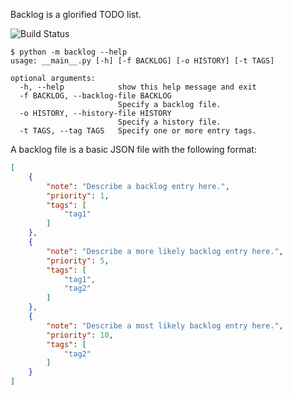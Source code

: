 Backlog is a glorified TODO list.

![Build Status](https://codeship.com/projects/3c3bac90-ecbc-0132-3f37-1232bdb5f33c/status?branch=master)

```
$ python -m backlog --help
usage: __main__.py [-h] [-f BACKLOG] [-o HISTORY] [-t TAGS]

optional arguments:
  -h, --help            show this help message and exit
  -f BACKLOG, --backlog-file BACKLOG
                        Specify a backlog file.
  -o HISTORY, --history-file HISTORY
                        Specify a history file.
  -t TAGS, --tag TAGS   Specify one or more entry tags.
```

A backlog file is a basic JSON file with the following format:
``` json
[
    {
        "note": "Describe a backlog entry here.",
        "priority": 1,
        "tags": [
            "tag1"
        ]
    },
    {
        "note": "Describe a more likely backlog entry here.",
        "priority": 5,
        "tags": [
            "tag1",
            "tag2"
        ]
    },
    {
        "note": "Describe a most likely backlog entry here.",
        "priority": 10,
        "tags": [
            "tag2"
        ]
    }
]
```
